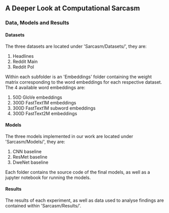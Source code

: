 ## A Deeper Look at Computational Sarcasm

### Data, Models and Results

#### Datasets

The three datasets are located under 'Sarcasm/Datasets/', they are:

  1. Headlines
  2. Reddit Main
  3. Reddit Pol

Within each subfolder is an 'Embeddings' folder containing the weight matrix corresponding to the word embeddings for each respective dataset. The 4 available word embeddings are: 

 1. 50D GloVe embeddings
 2. 300D FastText1M embeddings
 3. 300D FastText1M subword embeddings
 4. 300D FastText2M embeddings
 
#### Models

The three models implemented in our work are located under 'Sarcasm/Models/', they are:

 1. CNN baseline
 2. ResMet baseline
 3. DweNet baseline
 
Each folder contains the source code of the final models, as well as a jupyter notebook for running the models.

#### Results

The results of each experiment, as well as data used to analyse findings are contained within 'Sarcasm/Results/'.
